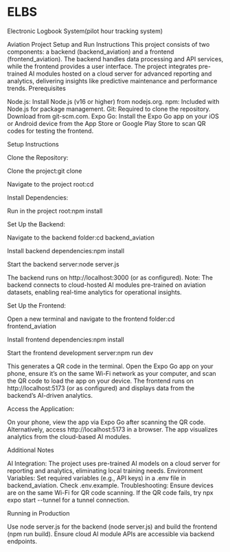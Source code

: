 # ELBS
Electronic Logbook System(pilot hour tracking system)

Aviation Project Setup and Run Instructions
This project consists of two components: a backend (backend_aviation) and a frontend (frontend_aviation). The backend handles data processing and API services, while the frontend provides a user interface. The project integrates pre-trained AI modules hosted on a cloud server for advanced reporting and analytics, delivering insights like predictive maintenance and performance trends.
Prerequisites

Node.js: Install Node.js (v16 or higher) from nodejs.org.
npm: Included with Node.js for package management.
Git: Required to clone the repository. Download from git-scm.com.
Expo Go: Install the Expo Go app on your iOS or Android device from the App Store or Google Play Store to scan QR codes for testing the frontend.

Setup Instructions

Clone the Repository:

Clone the project:git clone <repository-url>


Navigate to the project root:cd <project-folder>




Install Dependencies:

Run in the project root:npm install




Set Up the Backend:

Navigate to the backend folder:cd backend_aviation


Install backend dependencies:npm install


Start the backend server:node server.js

The backend runs on http://localhost:3000 (or as configured).
Note: The backend connects to cloud-hosted AI modules pre-trained on aviation datasets, enabling real-time analytics for operational insights.


Set Up the Frontend:

Open a new terminal and navigate to the frontend folder:cd frontend_aviation


Install frontend dependencies:npm install


Start the frontend development server:npm run dev

This generates a QR code in the terminal.
Open the Expo Go app on your phone, ensure it’s on the same Wi-Fi network as your computer, and scan the QR code to load the app on your device.
The frontend runs on http://localhost:5173 (or as configured) and displays data from the backend’s AI-driven analytics.


Access the Application:

On your phone, view the app via Expo Go after scanning the QR code.
Alternatively, access http://localhost:5173 in a browser.
The app visualizes analytics from the cloud-based AI modules.



Additional Notes

AI Integration: The project uses pre-trained AI models on a cloud server for reporting and analytics, eliminating local training needs.
Environment Variables: Set required variables (e.g., API keys) in a .env file in backend_aviation. Check .env.example.
Troubleshooting: Ensure devices are on the same Wi-Fi for QR code scanning. If the QR code fails, try npx expo start --tunnel for a tunnel connection.

Running in Production

Use node server.js for the backend (node server.js) and build the frontend (npm run build).
Ensure cloud AI module APIs are accessible via backend endpoints.
